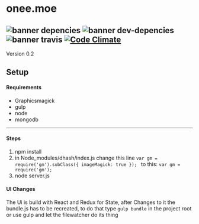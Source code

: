# onee.moe #
![banner depencies](https://david-dm.org/daswolke/onee.svg)
![banner dev-depencies](https://david-dm.org/daswolke/onee/dev-status.svg)
![banner travis](https://travis-ci.org/DasWolke/onee.svg?branch=nightly)
[![Code Climate](https://codeclimate.com/github/julian2400/onee/badges/gpa.svg)](https://codeclimate.com/github/julian2400/onee)
---
Version 0.2
## Setup ##
#### Requirements ####
- Graphicsmagick
- gulp
- node
- mongodb

---
#### Steps ####
1. npm install
2. in Node_modules/dhash/index.js
change this line
``var gm = require('gm').subClass({
                   	imageMagick: true
                   });
                   ``
to this:
``var gm = require('gm');``
3. node server.js

#### UI Changes ####
The Ui is build with React and Redux for State,
after Changes to it the bundle.js has to be recreated,
to do that type ``gulp bundle`` in the project root or use gulp and let the filewatcher do its thing
